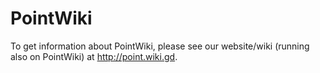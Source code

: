 PointWiki
=========

To get information about PointWiki, please see our website/wiki (running also on PointWiki) at http://point.wiki.gd.
